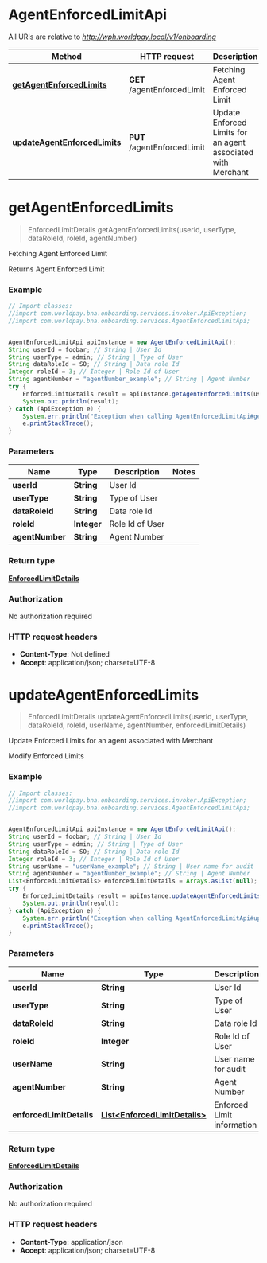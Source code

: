 # AgentEnforcedLimitApi

All URIs are relative to *http://wph.worldpay.local/v1/onboarding*

Method | HTTP request | Description
------------- | ------------- | -------------
[**getAgentEnforcedLimits**](AgentEnforcedLimitApi.md#getAgentEnforcedLimits) | **GET** /agentEnforcedLimit | Fetching Agent Enforced Limit
[**updateAgentEnforcedLimits**](AgentEnforcedLimitApi.md#updateAgentEnforcedLimits) | **PUT** /agentEnforcedLimit | Update Enforced Limits for an agent associated with Merchant


<a name="getAgentEnforcedLimits"></a>
# **getAgentEnforcedLimits**
> EnforcedLimitDetails getAgentEnforcedLimits(userId, userType, dataRoleId, roleId, agentNumber)

Fetching Agent Enforced Limit

Returns Agent Enforced Limit

### Example
```java
// Import classes:
//import com.worldpay.bna.onboarding.services.invoker.ApiException;
//import com.worldpay.bna.onboarding.services.AgentEnforcedLimitApi;


AgentEnforcedLimitApi apiInstance = new AgentEnforcedLimitApi();
String userId = foobar; // String | User Id
String userType = admin; // String | Type of User
String dataRoleId = SO; // String | Data role Id
Integer roleId = 3; // Integer | Role Id of User
String agentNumber = "agentNumber_example"; // String | Agent Number
try {
    EnforcedLimitDetails result = apiInstance.getAgentEnforcedLimits(userId, userType, dataRoleId, roleId, agentNumber);
    System.out.println(result);
} catch (ApiException e) {
    System.err.println("Exception when calling AgentEnforcedLimitApi#getAgentEnforcedLimits");
    e.printStackTrace();
}
```

### Parameters

Name | Type | Description  | Notes
------------- | ------------- | ------------- | -------------
 **userId** | **String**| User Id |
 **userType** | **String**| Type of User |
 **dataRoleId** | **String**| Data role Id |
 **roleId** | **Integer**| Role Id of User |
 **agentNumber** | **String**| Agent Number |

### Return type

[**EnforcedLimitDetails**](EnforcedLimitDetails.md)

### Authorization

No authorization required

### HTTP request headers

 - **Content-Type**: Not defined
 - **Accept**: application/json; charset=UTF-8

<a name="updateAgentEnforcedLimits"></a>
# **updateAgentEnforcedLimits**
> EnforcedLimitDetails updateAgentEnforcedLimits(userId, userType, dataRoleId, roleId, userName, agentNumber, enforcedLimitDetails)

Update Enforced Limits for an agent associated with Merchant

Modify Enforced Limits

### Example
```java
// Import classes:
//import com.worldpay.bna.onboarding.services.invoker.ApiException;
//import com.worldpay.bna.onboarding.services.AgentEnforcedLimitApi;


AgentEnforcedLimitApi apiInstance = new AgentEnforcedLimitApi();
String userId = foobar; // String | User Id
String userType = admin; // String | Type of User
String dataRoleId = SO; // String | Data role Id
Integer roleId = 3; // Integer | Role Id of User
String userName = "userName_example"; // String | User name for audit
String agentNumber = "agentNumber_example"; // String | Agent Number
List<EnforcedLimitDetails> enforcedLimitDetails = Arrays.asList(null); // List<EnforcedLimitDetails> | Enforced Limit information
try {
    EnforcedLimitDetails result = apiInstance.updateAgentEnforcedLimits(userId, userType, dataRoleId, roleId, userName, agentNumber, enforcedLimitDetails);
    System.out.println(result);
} catch (ApiException e) {
    System.err.println("Exception when calling AgentEnforcedLimitApi#updateAgentEnforcedLimits");
    e.printStackTrace();
}
```

### Parameters

Name | Type | Description  | Notes
------------- | ------------- | ------------- | -------------
 **userId** | **String**| User Id |
 **userType** | **String**| Type of User |
 **dataRoleId** | **String**| Data role Id |
 **roleId** | **Integer**| Role Id of User |
 **userName** | **String**| User name for audit |
 **agentNumber** | **String**| Agent Number |
 **enforcedLimitDetails** | [**List&lt;EnforcedLimitDetails&gt;**](List.md)| Enforced Limit information |

### Return type

[**EnforcedLimitDetails**](EnforcedLimitDetails.md)

### Authorization

No authorization required

### HTTP request headers

 - **Content-Type**: application/json
 - **Accept**: application/json; charset=UTF-8

